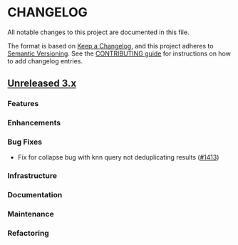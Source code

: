 # CHANGELOG
All notable changes to this project are documented in this file.

The format is based on [Keep a Changelog](https://keepachangelog.com/en/1.0.0/), and this project adheres to [Semantic Versioning](https://semver.org/spec/v2.0.0.html). See the [CONTRIBUTING guide](./CONTRIBUTING.md#Changelog) for instructions on how to add changelog entries.

## [Unreleased 3.x](https://github.com/opensearch-project/neural-search/compare/main...HEAD)

### Features

### Enhancements

### Bug Fixes
* Fix for collapse bug with knn query not deduplicating results ([#1413](https://github.com/opensearch-project/neural-search/pull/1413))

### Infrastructure

### Documentation

### Maintenance

### Refactoring

